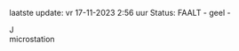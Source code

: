 laatste update: 
vr 17-11-2023  2:56   uur 
Status: FAALT - geel - 
<div class="service R">J</div><div class="service Y">microstation</div>